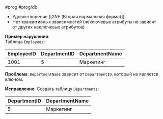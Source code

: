 #prog #prog/db 

- Удовлетворение [[2NF (Вторая нормальная форма)]]
- Нет транзитивных зависимостей (неключевые атрибуты не зависят от других неключевых атрибутов)

**Пример нарушения**:  
Таблица `Employees`:

|EmployeeID|DepartmentID|DepartmentName|
|---|---|---|
|1001|5|Маркетинг|

**Проблема**: `DepartmentName` зависит от `DepartmentID`, который не является ключом.

**Исправление**: Создать таблицу `Departments`:

|DepartmentID|DepartmentName|
|---|---|
|5|Маркетинг|
